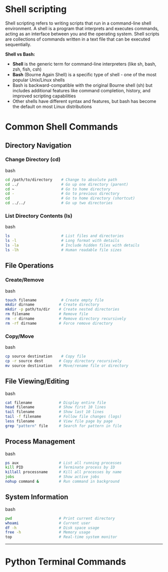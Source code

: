 # Shell scripting
Shell scripting refers to writing scripts that run in a command-line shell environment. A shell is a program that interprets and executes commands, acting as an interface between you and the operating system. Shell scripts are collections of commands written in a text file that can be executed sequentially.

**Shell vs Bash:**

- **Shell** is the generic term for command-line interpreters (like sh, bash, zsh, fish, csh)
- **Bash** (Bourne Again Shell) is a specific type of shell - one of the most popular Unix/Linux shells
- Bash is backward-compatible with the original Bourne shell (sh) but includes additional features like command completion, history, and improved scripting capabilities
- Other shells have different syntax and features, but bash has become the default on most Linux distributions


# Common Shell Commands 
## Directory Navigation

### Change Directory (cd)

bash
```bash
cd /path/to/directory    # Change to absolute path
cd ../                   # Go up one directory (parent)
cd ~                     # Go to home directory
cd -                     # Go to previous directory
cd                       # Go to home directory (shortcut)
cd ../../                # Go up two directories
```

### List Directory Contents (ls)

bash

```bash
ls                       # List files and directories
ls -l                    # Long format with details
ls -la                   # Include hidden files with details
ls -lh                   # Human readable file sizes
```

## File Operations

### Create/Remove

bash

```bash
touch filename           # Create empty file
mkdir dirname           # Create directory
mkdir -p path/to/dir    # Create nested directories
rm filename             # Remove file
rm -r dirname           # Remove directory recursively
rm -rf dirname          # Force remove directory
```

### Copy/Move

bash

```bash
cp source destination    # Copy file
cp -r source dest       # Copy directory recursively
mv source destination   # Move/rename file or directory
```

## File Viewing/Editing

bash

```bash
cat filename            # Display entire file
head filename           # Show first 10 lines
tail filename           # Show last 10 lines
tail -f filename        # Follow file changes (logs)
less filename           # View file page by page
grep "pattern" file     # Search for pattern in file
```

## Process Management

bash

```bash
ps aux                  # List all running processes
kill PID                # Terminate process by ID
killall processname     # Kill all processes by name
jobs                    # Show active jobs
nohup command &         # Run command in background
```

## System Information

bash

```bash
pwd                     # Print current directory
whoami                  # Current user
df -h                   # Disk space usage
free -h                 # Memory usage
top                     # Real-time system monitor
```

---
# Python Terminal Commands

